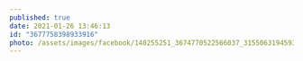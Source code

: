 ```yaml
---
published: true
date: 2021-01-26 13:46:13
id: "3677758398933916"
photo: /assets/images/facebook/140255251_3674770522566037_3155063194593082178_n.jpg
---
```

